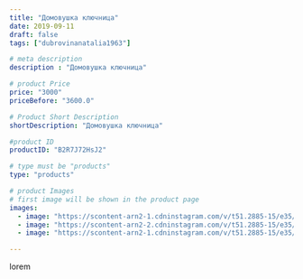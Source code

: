```yaml
---
title: "Домовушка ключница"
date: 2019-09-11
draft: false
tags: ["dubrovinanatalia1963"]

# meta description
description : "Домовушка ключница"

# product Price
price: "3000"
priceBefore: "3600.0"

# Product Short Description
shortDescription: "Домовушка ключница"

#product ID
productID: "B2R7J72HsJ2"

# type must be "products"
type: "products"

# product Images
# first image will be shown in the product page
images:
  - image: "https://scontent-arn2-1.cdninstagram.com/v/t51.2885-15/e35/70967916_254329082190999_5580504264361270507_n.jpg?se=7&tp=1&_nc_ht=scontent-arn2-1.cdninstagram.com&_nc_cat=103&_nc_ohc=yGLVxxtIdWoAX-UK2Zu&ccb=7-4&oh=7c0da404c485c653ca0c9eea7a89393a&oe=60843CF6&ig_cache_key=MjEzMDc0NDI2NDEzNzQ1MTkwNw%3D%3D.2-ccb7-4"
  - image: "https://scontent-arn2-2.cdninstagram.com/v/t51.2885-15/e35/69263324_499246770872136_5445232502818157469_n.jpg?se=7&tp=1&_nc_ht=scontent-arn2-2.cdninstagram.com&_nc_cat=100&_nc_ohc=rXkhMzJrALEAX_nAlzf&ccb=7-4&oh=cb63d5efa638b6ad6e4ae402a8ee990e&oe=60829B67&ig_cache_key=MjEzMDc0NDI2NDE0NTkzNjUxNg%3D%3D.2-ccb7-4"
  - image: "https://scontent-arn2-1.cdninstagram.com/v/t51.2885-15/e35/69097619_937859823240777_2471488189121949131_n.jpg?se=7&tp=1&_nc_ht=scontent-arn2-1.cdninstagram.com&_nc_cat=109&_nc_ohc=35kyadjk7NUAX8vGouK&ccb=7-4&oh=0d676fe51e293631f062f5da7e466430&oe=60847298&ig_cache_key=MjEzMDc0NDI2NDE1NDI4OTgyOA%3D%3D.2-ccb7-4"

---
```

lorem
